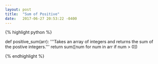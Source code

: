 ```yaml
---
layout: post
title:  "Sum of Positive"
date:   2017-06-27 20:53:22 -0400
---
```

 

{% highlight python %}

def positive_sum(arr):
    '''Takes an array of integers and returns the sum of the postive integers.'''
    return sum([num for num in arr if num > 0])

{% endhighlight %}
